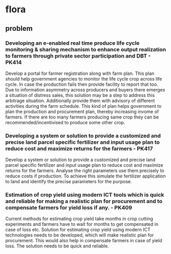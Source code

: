 # flora

## problem

### Developing an e-enabled real time produce life cycle monitoring & sharing mechanism to enhance output realization to farmers through private sector participation and DBT - PK414

Develop a portal for farmer registration along with farm plan. This plan should help government agencies to monitor the life cycle crop across life cycle. In case the production fails then provide facility to report that too. Due to information asymmetry across producers and buyers there emerges a situation of distress sales, this solution may be a step to address this arbitrage situation. Additionally provide them with advisory of different activities during the farm schedule. This kind of plan helps government to plan the production and procurement plan, thereby increasing invome of farmers. If there are too many farmers producing same crop they can be recommended/incentivised to produce some other crop.

### Developing a system or solution to provide a customized and precise land parcel specific fertilizer and input usage plan to reduce cost and maximize returns for the farmers - PK417

Develop a system or solution to provide a customized and precise land parcel specific fertilizer and input usage plan to reduce cost and maximize returns for the farmers. Analyse the right parameters use them precisely to reduce costs if production. To achieve this simulate the fertilizer application to land and identify the precise parameters for the purpose.

### Estimation of crop yield using modern ICT tools which is quick and reliable for making a realistic plan for procurement and to compensate farmers for yield loss if any. - PK409

Current methods for estimating crop yield take months in crop cutting experiments and farmers have to wait for months to get compensated in case of loss etc. Solution for estimating crop yield using modern ICT technologies needs to be developed, which will make realistic plan for procurement. This would also help in compensate farmers in case of yield loss. The solution needs to be quick and reliable.
